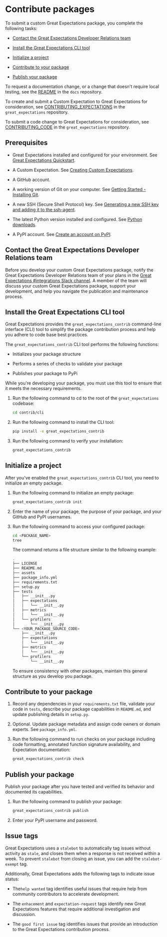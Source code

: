 # Contribute packages

To submit a custom Great Expectations package, you complete the following tasks:

- [Contact the Great Expectations Developer Relations team](#contact-the-great-expectations-developer-relations-team)

- [Install the Great Expectations CLI tool](#install-the-great-expectations-cli-tool)

- [Initialize a project](#initialize-a-project)

- [Contribute to your package](#contribute-to-your-package)

- [Publish your package](#publish-your-package)

To request a documentation change, or a change that doesn't require local testing, see the [README](https://github.com/great-expectations/great_expectations/blob/contributing-and-style-readme/docs/README.md) in the `docs` repository.

To create and submit a Custom Expectation to Great Expectations for consideration, see [CONTRIBUTING_EXPECTATIONS](https://github.com/great-expectations/great_expectations/blob/develop/CONTRIBUTING_EXPECTATIONS.md) in the `great_expectations` repository.

To submit a code change to Great Expectations for consideration, see [CONTRIBUTING_CODE](https://github.com/great-expectations/great_expectations/blob/contributing-and-style-readme/CONTRIBUTING_CODE.md) in the `great_expectations` repository.

## Prerequisites

- Great Expectations installed and configured for your environment. See [Great Expectations Quickstart](https://docs.greatexpectations.io/docs/tutorials/quickstart/).

- A Custom Expectation. See [Creating Custom Expectations](https://docs.greatexpectations.io/docs/guides/expectations/creating_custom_expectations/overview/).

- A GitHub account.

- A working version of Git on your computer. See [Getting Started - Installing Git](https://git-scm.com/book/en/v2/Getting-Started-Installing-Git).

- A new SSH (Secure Shell Protocol) key. See [Generating a new SSH key and adding it to the ssh-agent](https://help.github.com/en/github/authenticating-to-github/generating-a-new-ssh-key-and-adding-it-to-the-ssh-agent).

- The latest Python version installed and configured. See [Python downloads](https://www.python.org/downloads/).

- A PyPI account. See [Create an account on PyPI](https://pypi.org/account/register/).

## Contact the Great Expectations Developer Relations team

Before you develop your custom Great Expectations package, notify the Great Expectations Developer Relations team of your plans in the [Great Expectations #integrations Slack channel](https://greatexpectationstalk.slack.com/archives/C037YCYNF1Q). A member of the team will discuss your custom Great Expectations package, support your development, and help you navigate the publication and maintenance process.

## Install the Great Expectations CLI tool

Great Expectations provides the `great_expectations_contrib` command-line interface (CLI) tool to simplify the package contribution process and help you adhere to code base best practices. 

The `great_expectations_contrib` CLI tool performs the following functions:

- Initializes your package structure

- Performs a series of checks to validate your package

- Publishes your package to PyPi

While you're developing your package, you must use this tool to ensure that it meets the necessary requirements.

1. Run the following command to cd to the root of the `great_expectations` codebase:

    ```bash
    cd contrib/cli
    ```

2. Run the following command to install the CLI tool:

    ```bash
    pip install -e great_expectations_contrib
    ```

3. Run the following command to verify your installation:

    ```bash
    great_expectations_contrib
    ```

## Initialize a project

After you've enabled the `great_expectations_contrib` CLI tool, you need to initialize an empty package. 

1. Run the following command to initialize an empty package:

    ```bash
    great_expectations_contrib init
    ```

2. Enter the name of your package, the purpose of your package, and your GitHub and PyPI usernames.

3. Run the following command to access your configured package:

    ```bash
    cd <PACKAGE_NAME>
    tree
    ```
    The command returns a file structure similar to the following example:

    ```bash
    .
    ├── LICENSE
    ├── README.md
    ├── assets
    ├── package_info.yml
    ├── requirements.txt
    ├── setup.py
    ├── tests
    │   ├── __init__.py
    │   ├── expectations
    │   │   └── __init__.py
    │   ├── metrics
    │   │   └── __init__.py
    │   └── profilers
    │       └── __init__.py
    └── <YOUR_PACKAGE_SOURCE_CODE>
        ├── __init__.py
        ├── expectations
        │   └── __init__.py
        ├── metrics
        │   └── __init__.py
        └── profilers
            └── __init__.py
    ```
    To ensure consistency with other packages, maintain this general structure as you develop you package.

## Contribute to your package

1. Record any dependencies in your `requirements.txt` file, validate your code
in `tests`, describe your package capabilities in `README.md`, and update publishing details in `setup.py`.

2. Optional. Update package metadata and assign code owners or domain experts. See
`package_info.yml`.

3. Run the following command to run checks on your package including code formatting, annotated function signature availability, and Expectation documentation:

    ```bash
    great_expectations_contrib check
    ```

## Publish your package

Publish your package after you have tested and verified its behavior and documented its capabilities.

1. Run the following command to publish your package:

    ```bash
    great_expectations_contrib publish
    ```
2. Enter your PyPI username and password.

## Issue tags

Great Expectations uses a `stalebot` to automatically tag issues without activity as `stale`, and closes them when a response is not received within a week. To prevent `stalebot` from closing an issue, you can add the `stalebot-exempt` tag.

Additionally, Great Expectations adds the following tags to indicate issue status:

- The`help wanted` tag identifies useful issues that require help from community contributors to accelerate development.

- The `enhacement` and `expectation-request` tags identify new Great Expectations features that require additional investigation and discussion. 

- The `good first issue` tag identifies issues that provide an introduction to the Great Expectations contribution process.
